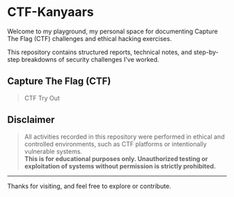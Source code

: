 # CTF-Kanyaars

Welcome to my playground, my personal space for documenting Capture The Flag (CTF) challenges and ethical hacking exercises.

This repository contains structured reports, technical notes, and step-by-step breakdowns of security challenges I've worked.

## Capture The Flag (CTF)
> CTF Try Out

## Disclaimer
> All activities recorded in this repository were performed in ethical and controlled environments, such as CTF platforms or intentionally vulnerable systems.  
> **This is for educational purposes only. Unauthorized testing or exploitation of systems without permission is strictly prohibited.**

---

Thanks for visiting, and feel free to explore or contribute.
